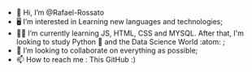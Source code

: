 - 👋 Hi, I’m @Rafael-Rossato
- 🖥️ I’m interested in Learning new languages and technologies;
- 🧑‍🎓 I’m currently learning JS, HTML, CSS and MYSQL. After that, I'm looking to study Python 🐍 and the Data Science World :atom: ;
- 👷 I’m looking to collaborate on everything as possible;
- 📫 How to reach me  : This GitHub :)

<!---
Rafael-Rossato/Rafael-Rossato is a ✨ special ✨ repository because its `README.md` (this file) appears on your GitHub profile.
You can click the Preview link to take a look at your changes.
--->
